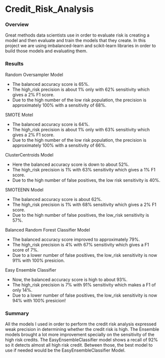 # Credit_Risk_Analysis

### Overview
Great methods data scientists use in order to evaluate risk is creating a model and then evaluate and train the models that they create. In this project we are using imbalanced-learn and scikit-learn libraries in order to build those models and evaluating them.

### Results
Random Oversampler Model
  - The balanced accuracy score is 65%.
  - The high_risk precision is about 1% only with 62% sensitivity which gives a 2% F1 score.
  - Due to the high number of the low risk population, the precision is approximately 100% with a sensitivity of 68%.
  
SMOTE Motel
  - The balanced accuracy score is 64%.
  - The high_risk precision is about 1% only with 63% sensitivity which gives a 2% F1 score.
  - Due to the high number of the low risk population, the precision is approximately 100% with a sensitivity of 66%.

ClusterCentroids Model
  - Here the balanced accuracy score is down to about 52%.
  - The high_risk precision is 1% with 63% sensitivity which gives a 1% F1 score.
  - Due to the high number of false positives, the low risk sensitivity is 40%.

SMOTEENN Model
  - The balanced accuracy score is about 62%.
  - The high_risk precision is 1% with 68% sensitivity which gives a 2% F1 score.
  - Due to the high number of false positives, the low_risk sensitivity is 57%.

Balanced Random Forest Classifier Model
  - The balanced accuracy score improved to approximately 79%.
  - The high_risk precision is 4% with 67% sensitivity which gives a F1 score of 7%.
  - Due to a lower number of false positives, the low_risk sensitivity is now 91% with 100% presicion.

Easy Ensemble Classifier
  - Now, the balanced accuracy score is high to about 93%.
  - The high_risk precision is 7% with 91% sensitivity which makes a F1 of only 14%.
  - Due to a lower number of false positives, the low_risk sensitivity is now 94% with 100% presicion!

### Summary
All the models I used in order to perform the credit risk analysis expressed weak precision in determining whether the credit risk is high.
The Ensemble models brought a lot more improvement specially on the sensitivity of the high risk credits. The EasyEnsembleClassifier model shows a recall of 92% so it detects almost all high risk credit. Between those, the best model to use if needed would be the EasyEnsembleClassifier Model.
